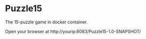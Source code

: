 # Puzzle15
The 15-puzzle game in docker container.

Open your browser at http://yourip:8083/Puzzle15-1.0-SNAPSHOT/
